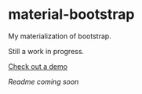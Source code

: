# material-bootstrap

My materialization of bootstrap. 

Still a work in progress.

[Check out a demo](https://roksta21.github.io/material-bootstrap)

*Readme coming soon*


